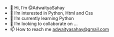 - 👋 Hi, I’m @AdwaityaSahay
- 👀 I’m interested in Python, Html and Css 
- 🌱 I’m currently learning Python
- 💞️ I’m looking to collaborate on ...
- 📫 How to reach me adwaityasahay@gmail.com

<!---
AdwaityaSahay/AdwaityaSahay is a ✨ special ✨ repository because its `README.md` (this file) appears on your GitHub profile.
You can click the Preview link to take a look at your changes.
--->
